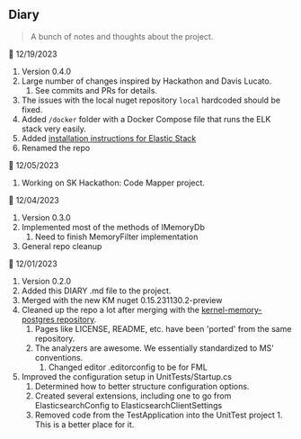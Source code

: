 ## Diary

>A bunch of notes and thoughts about the project.

:calendar: 12/19/2023

1. Version 0.4.0
1. Large number of changes inspired by Hackathon and Davis Lucato.
    1. See commits and PRs for details.
1. The issues with the local nuget repository ```local``` hardcoded should be fixed.
1. Added ```/docker``` folder with a Docker Compose file that runs the ELK stack very easily.
1. Added [installation instructions for Elastic Stack](/docker/README.md)
1. Renamed the repo

:calendar: 12/05/2023

1. Working on SK Hackathon: Code Mapper project.

:calendar: 12/04/2023
1. Version 0.3.0
1. Implemented most of the methods of IMemoryDb
    1. Need to finish MemoryFilter implementation
1. General repo cleanup

:calendar: 12/01/2023
1. Version 0.2.0
1. Added this DIARY .md file to the project.  
1. Merged with the new KM nuget 0.15.231130.2-preview
1. Cleaned up the repo a lot after merging with the [kernel-memory-postgres repository](https://github.com/microsoft/kernel-memory-postgres).
    1. Pages like LICENSE, README, etc. have been 'ported' from the same repository.
    1. The analyzers are awesome. We essentially standardized to MS' conventions.
       1. Changed editor .editorconfig to be for FML
1. Improved the configuration setup in UnitTests/Startup.cs
    1. Determined how to better structure configuration options.
    1. Created several extensions, including one to go from ElasticsearchConfig to ElasticsearchClientSettings
      1. Removed code from the TestApplication into the UnitTest project 
        1. This is a better place for it.        
